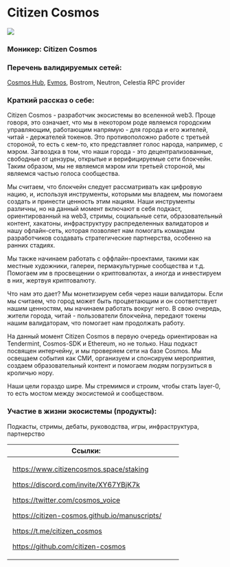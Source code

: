 # Citizen Cosmos

![](<../../.gitbook/assets/image (16) (2).png>)

### **Моникер:** Citizen Cosmos

### **Перечень валидируемых сетей:**

[Cosmos Hub](../../cosmobook/cosmoshub.md), [Evmos](../../cosmobook/evmos.md), Bostrom, Neutron, Celestia RPC provider

### **Краткий рассказ о себе:**

Citizen Cosmos - разработчик экосистемы во вселенной web3. Проще говоря, это означает, что мы в некотором роде являемся городским управляющим, работающим напрямую - для города и его жителей, читай - держателей токенов. Это противоположно работе с третьей стороной, то есть с кем-то, кто представляет голос народа, например, с мэром. Загвоздка в том, что наши города - это децентрализованные, свободные от цензуры, открытые и верифицируемые сети блокчейн. Таким образом, мы не являемся мэром или третьей стороной, мы являемся частью голоса сообщества.

Мы считаем, что блокчейн следует рассматривать как цифровую нацию, и, используя инструменты, которыми мы владеем, мы помогаем создать и принести ценность этим нациям. Наши инструменты различны, но на данный момент включают в себя подкаст, ориентированный на web3, стримы, социальные сети, образовательный контент, хакатоны, инфраструктуру распределенных валидаторов и нашу офлайн-сеть, которая позволяет нам помогать командам разработчиков создавать стратегические партнерства, особенно на ранних стадиях.

Мы также начинаем работать с оффлайн-проектами, такими как местные художники, галереи, пермакультурные сообщества и т.д. Помогаем им в просвещении о криптовалютах, а иногда и инвестируем в них, жертвуя криптовалюту.

Что нам это дает? Мы монетизируем себя через наши валидаторы. Если мы считаем, что город может быть процветающим и он соответствует нашим ценностям, мы начинаем работать вокруг него. В свою очередь, жители города, читай - пользователи блокчейна, передают токены нашим валидаторам, что помогает нам продолжать работу.

На данный момент Citizen Cosmos в первую очередь ориентирован на Tendermint, Cosmos-SDK и Ethereum, но не только. Наш подкаст посвящен интерчейну, и мы проверяем сети на базе Cosmos. Мы освещаем события как СМИ, организуем и спонсируем мероприятия, создаем образовательный контент и помогаем людям погрузиться в кроличью нору.

Наши цели гораздо шире. Мы стремимся и строим, чтобы стать layer-0, то есть мостом между экосистемой и сообществом.

### **Участие в жизни экосистемы (продукты):**

Подкасты, стримы, дебаты, руководства, игры, инфраструктура, партнерство

<table><thead><tr><th>Ссылки:</th><th data-hidden></th><th data-hidden></th></tr></thead><tbody><tr><td><p><img src="../../.gitbook/assets/icons8-интернет-100 (1).png" alt="" data-size="line"> <a href="https://www.citizencosmos.space/staking">https://www.citizencosmos.space/staking</a> </p><p><img src="../../.gitbook/assets/icons8-discord-500 (3).png" alt="" data-size="line"> <a href="https://discord.com/invite/XY67YBjK7k">https://discord.com/invite/XY67YBjK7k</a> </p><p><img src="../../.gitbook/assets/icons8-твиттер-500 (3).png" alt="" data-size="line"> <a href="https://twitter.com/cosmos_voice">https://twitter.com/cosmos_voice</a> </p><p><img src="../../.gitbook/assets/подкасты.png" alt="" data-size="line"> <a href="https://citizen-cosmos.github.io/manuscripts/">https://citizen-cosmos.github.io/manuscripts/</a> </p><p><img src="../../.gitbook/assets/icons8-телеграмма-app-480 (9).png" alt="" data-size="line"> <a href="https://t.me/citizen_cosmos">https://t.me/citizen_cosmos</a> </p><p><img src="../../.gitbook/assets/icons8-github-480 (4).png" alt="" data-size="line"> <a href="https://github.com/citizen-cosmos">https://github.com/citizen-cosmos</a></p></td><td></td><td></td></tr></tbody></table>

